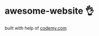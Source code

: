 # awesome-website :ok_hand:                                                                                                    
built with help of <a href="http://johnelder.com/">codemy.com</a>

